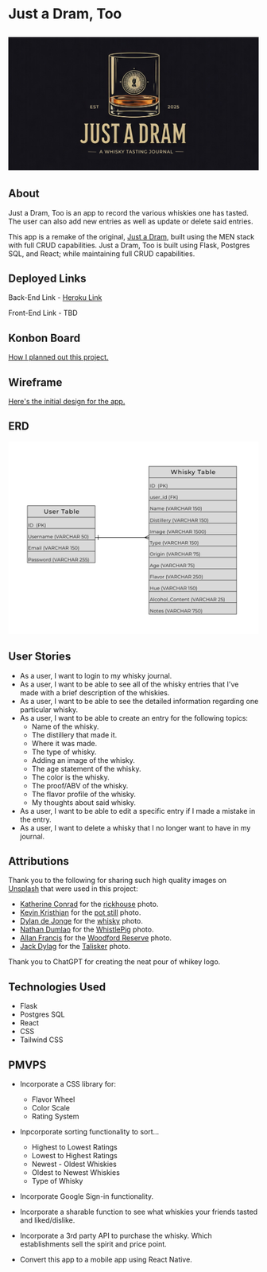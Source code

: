 # Just a Dram, Too

## ![Whisky Logo Banner](./src/images/README_Logo.png)

## About

Just a Dram, Too is an app to record the various whiskies one has tasted. The user can also add new entries as well as update or delete said entries.

This app is a remake of the original, [Just a Dram](https://github.com/chamer079/just-a-dram), built using the MEN stack with full CRUD capabilities. Just a Dram, Too is built using Flask, Postgres SQL, and React; while maintaining full CRUD capabilities.

## Deployed Links

Back-End Link - [Heroku Link](https://git.heroku.com/just-a-dram-too-backend.git)

Front-End Link - TBD

## Konbon Board

[How I planned out this project.](https://trello.com/invite/b/679439dd215a8d1672f52ab8/ATTIc1b66a88a94d38d877a300da4b071dba20A07CA9/just-a-dream-flask-react)

## Wireframe

[Here's the initial design for the app.](https://www.figma.com/design/xdU0zIj7KQVVHWTCEphxym/Just-A-Dram---Flask-Version?node-id=0-1&t=iGylWXL4A3jc5Z1Z-1)

## ERD

![one to many ERD](./src/images/ERD.png)

## User Stories

- As a user, I want to login to my whisky journal.
- As a user, I want to be able to see all of the whisky entries that I've made with a brief description of the whiskies.
- As a user, I want to be able to see the detailed information regarding one particular whisky.
- As a user, I want to be able to create an entry for the following topics:
  - Name of the whisky.
  - The distillery that made it.
  - Where it was made.
  - The type of whisky.
  - Adding an image of the whisky.
  - The age statement of the whisky.
  - The color is the whisky.
  - The proof/ABV of the whisky.
  - The flavor profile of the whisky.
  - My thoughts about said whisky.
- As a user, I want to be able to edit a specific entry if I made a mistake in the entry.
- As a user, I want to delete a whisky that I no longer want to have in my journal.

## Attributions

Thank you to the following for sharing such high quality images on [Unsplash](https://unsplash.com/) that were used in this project:

- [Katherine Conrad](https://unsplash.com/@katherineconrad?utm_content=creditCopyText&utm_medium=referral&utm_source=unsplash) for the [rickhouse](https://unsplash.com/photos/brown-wooden-barrels-on-rack-QL3SaEwio_k) photo.
- [Kevin Kristhian](https://unsplash.com/@kevinthepeople?utm_content=creditCopyText&utm_medium=referral&utm_source=unsplash) for the [pot still](https://unsplash.com/photos/brass-colored-container-29zMpabSkXo) photo.
- [Dylan de Jonge](https://unsplash.com/@dylandejonge?utm_content=creditCopyText&utm_medium=referral&utm_source=unsplash) for the [whisky](https://unsplash.com/photos/photo-of-person-holding-glass-bottle-pe9T4ROjpzQ) photo.
- [Nathan Dumlao](https://unsplash.com/@nate_dumlao?utm_content=creditCopyText&utm_medium=referral&utm_source=unsplash) for the [WhistlePig](https://unsplash.com/photos/captain-morgan-original-spiced-gold-bottle-97G8s6Bl_RQ?utm_content=creditCopyText&utm_medium=referral&utm_source=unsplash) photo.
- [Allan Francis](https://unsplash.com/@allanbenjaminfrancis?utm_content=creditCopyText&utm_medium=referral&utm_source=unsplash) for the [Woodford Reserve](https://unsplash.com/photos/a-bottle-of-woodford-reserve-sitting-on-a-table-jOEzl0bcXyE?utm_content=creditCopyText&utm_medium=referral&utm_source=unsplash) photo.
- [Jack Dylag](https://unsplash.com/@dylu?utm_content=creditCopyText&utm_medium=referral&utm_source=unsplash) for the [Talisker](https://unsplash.com/photos/talisker-bottle-beside-drinking-glass-JwWKV2gCPkE?utm_content=creditCopyText&utm_medium=referral&utm_source=unsplash) photo.

Thank you to ChatGPT for creating the neat pour of whikey logo.

## Technologies Used

- Flask
- Postgres SQL
- React
- CSS
- Tailwind CSS

## PMVPS

- Incorporate a CSS library for:
  - Flavor Wheel
  - Color Scale
  - Rating System
- Inpcorporate sorting functionality to sort...

  - Highest to Lowest Ratings
  - Lowest to Highest Ratings
  - Newest - Oldest Whiskies
  - Oldest to Newest Whiskies
  - Type of Whisky

- Incorporate Google Sign-in functionality.
- Incorporate a sharable function to see what whiskies your friends tasted and liked/dislike.
- Incorporate a 3rd party API to purchase the whisky. Which establishments sell the spirit and price point.
- Convert this app to a mobile app using React Native.
